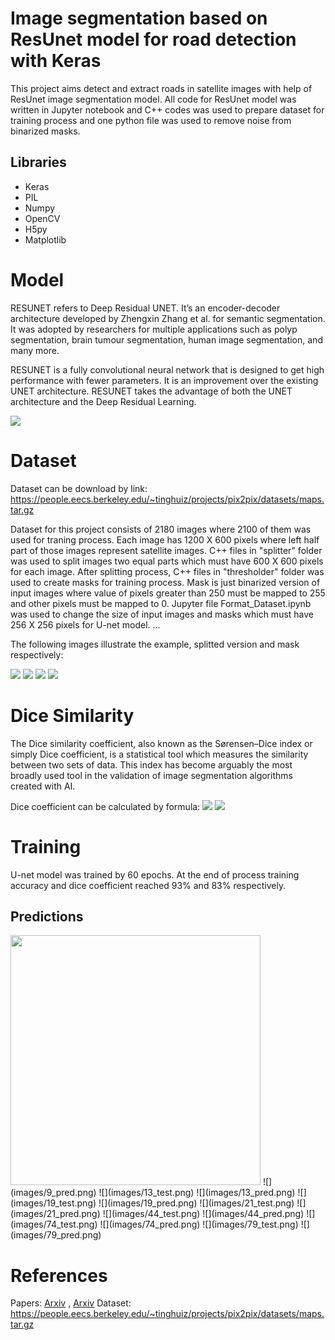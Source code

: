 # Image segmentation based on ResUnet model for road detection with Keras
This project aims detect and extract roads in satellite images with help of ResUnet image segmentation model. All code for ResUnet model was written in Jupyter notebook and C++ codes was used to prepare dataset for training process and one python file was used to remove noise from binarized masks. 

## Libraries

 - Keras
 - PIL
 - Numpy
 - OpenCV
 - H5py
 - Matplotlib

# Model 

RESUNET refers to Deep Residual UNET. It’s an encoder-decoder architecture developed by Zhengxin Zhang et al. for semantic segmentation. It was adopted by researchers for multiple applications such as polyp segmentation, brain tumour segmentation, human image segmentation, and many more. 

RESUNET is a fully convolutional neural network that is designed to get high performance with fewer parameters. It is an improvement over the existing UNET architecture. RESUNET takes the advantage of both the UNET architecture and the Deep Residual Learning.

![](images/x1.jpg)


# Dataset 
Dataset can be download by link: https://people.eecs.berkeley.edu/~tinghuiz/projects/pix2pix/datasets/maps.tar.gz

Dataset for this project consists of 2180 images where 2100 of them was used for traning process. Each image has 1200 X 600 pixels where left half part of those images represent satellite images. C++ files in "splitter" folder was used to split images two equal parts which must have 600 X 600 pixels for each image. After splitting process, C++ files in "thresholder" folder was used to create masks for training process. Mask is just binarized version of input images where value of pixels greater than 250 must be mapped to 255 and other pixels must be mapped to 0. Jupyter file Format_Dataset.ipynb was used to change the size of input images and masks which must have 256 X 256 pixels for U-net model. ...

The following images illustrate the example, splitted version and mask respectively:

![](images/maps/val/1.jpg)
![](images/1_satellite.jpg)
![](images/1_computer.jpg)
![](images/1.png)

# Dice Similarity

The Dice similarity coefficient, also known as the Sørensen–Dice index or simply Dice coefficient, is a statistical tool which measures the similarity between two sets of data. This index has become arguably the most broadly used tool in the validation of image segmentation algorithms created with AI.

Dice coefficient can be calculated by formula:
![](images/formula.png)
![](images/dice_coefficient.png)

# Training

U-net model was trained by 60 epochs. At the end of process training accuracy and dice coefficient reached 93% and 83% respectively. 


## Predictions
<img src="images/9_test.png" width="400">
![](images/9_pred.png)
![](images/13_test.png)
![](images/13_pred.png)
![](images/19_test.png)
![](images/19_pred.png)
![](images/21_test.png)
![](images/21_pred.png)
![](images/44_test.png)
![](images/44_pred.png)
![](images/74_test.png)
![](images/74_pred.png)
![](images/79_test.png)
![](images/79_pred.png)



# References
Papers: [Arxiv](https://arxiv.org/abs/1505.04597) ,
        [Arxiv](https://arxiv.org/pdf/1904.00592.pdf) 
Dataset: https://people.eecs.berkeley.edu/~tinghuiz/projects/pix2pix/datasets/maps.tar.gz




 
